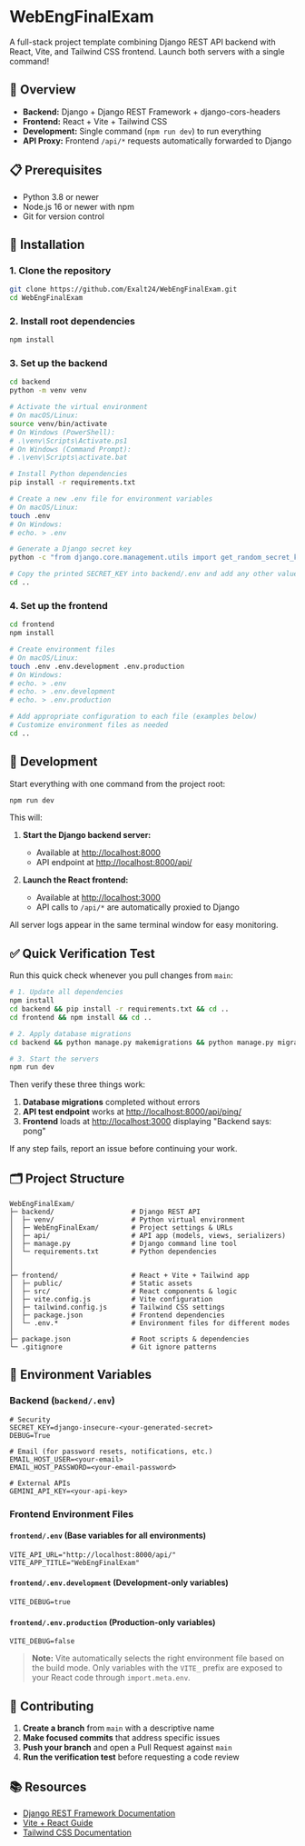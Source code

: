 # WebEngFinalExam

A full-stack project template combining Django REST API backend with React, Vite, and Tailwind CSS frontend. Launch both servers with a single command!

## 🚀 Overview

- **Backend:** Django + Django REST Framework + django-cors-headers  
- **Frontend:** React + Vite + Tailwind CSS  
- **Development:** Single command (`npm run dev`) to run everything
- **API Proxy:** Frontend `/api/*` requests automatically forwarded to Django

## 📋 Prerequisites

- Python 3.8 or newer
- Node.js 16 or newer with npm
- Git for version control

## 🔧 Installation

### 1. Clone the repository

```bash
git clone https://github.com/Exalt24/WebEngFinalExam.git
cd WebEngFinalExam
```

### 2. Install root dependencies

```bash
npm install
```

### 3. Set up the backend

```bash
cd backend
python -m venv venv

# Activate the virtual environment
# On macOS/Linux:
source venv/bin/activate
# On Windows (PowerShell):
# .\venv\Scripts\Activate.ps1
# On Windows (Command Prompt):
# .\venv\Scripts\activate.bat

# Install Python dependencies
pip install -r requirements.txt

# Create a new .env file for environment variables
# On macOS/Linux:
touch .env
# On Windows:
# echo. > .env

# Generate a Django secret key
python -c "from django.core.management.utils import get_random_secret_key; print('SECRET_KEY=' + get_random_secret_key())"

# Copy the printed SECRET_KEY into backend/.env and add any other values you need
cd ..
```

### 4. Set up the frontend

```bash
cd frontend
npm install

# Create environment files
# On macOS/Linux:
touch .env .env.development .env.production
# On Windows:
# echo. > .env
# echo. > .env.development
# echo. > .env.production

# Add appropriate configuration to each file (examples below)
# Customize environment files as needed
cd ..
```

## 🏃 Development

Start everything with one command from the project root:

```bash
npm run dev
```

This will:

1. **Start the Django backend server:**
   - Available at [http://localhost:8000](http://localhost:8000)
   - API endpoint at [http://localhost:8000/api/](http://localhost:8000/api/)

2. **Launch the React frontend:**
   - Available at [http://localhost:3000](http://localhost:3000)
   - API calls to `/api/*` are automatically proxied to Django

All server logs appear in the same terminal window for easy monitoring.

## ✅ Quick Verification Test

Run this quick check whenever you pull changes from `main`:

```bash
# 1. Update all dependencies
npm install
cd backend && pip install -r requirements.txt && cd ..
cd frontend && npm install && cd ..

# 2. Apply database migrations 
cd backend && python manage.py makemigrations && python manage.py migrate && cd ..

# 3. Start the servers
npm run dev
```

Then verify these three things work:

1. **Database migrations** completed without errors
2. **API test endpoint** works at [http://localhost:8000/api/ping/](http://localhost:8000/api/ping/)
3. **Frontend** loads at [http://localhost:3000](http://localhost:3000) displaying "Backend says: pong"

If any step fails, report an issue before continuing your work.

## 🗂️ Project Structure

```
WebEngFinalExam/
├─ backend/                   # Django REST API
│  ├─ venv/                   # Python virtual environment
│  ├─ WebEngFinalExam/        # Project settings & URLs
│  ├─ api/                    # API app (models, views, serializers)
│  ├─ manage.py               # Django command line tool
│  └─ requirements.txt        # Python dependencies
│
│
├─ frontend/                  # React + Vite + Tailwind app
│  ├─ public/                 # Static assets
│  ├─ src/                    # React components & logic
│  ├─ vite.config.js          # Vite configuration
│  ├─ tailwind.config.js      # Tailwind CSS settings
│  ├─ package.json            # Frontend dependencies
│  └─ .env.*                  # Environment files for different modes
│
├─ package.json               # Root scripts & dependencies
└─ .gitignore                 # Git ignore patterns
```

## 📖 Environment Variables

### Backend (`backend/.env`)

```dotenv
# Security
SECRET_KEY=django-insecure-<your-generated-secret>
DEBUG=True

# Email (for password resets, notifications, etc.)
EMAIL_HOST_USER=<your-email>
EMAIL_HOST_PASSWORD=<your-email-password>

# External APIs
GEMINI_API_KEY=<your-api-key>
```

### Frontend Environment Files

#### `frontend/.env` (Base variables for all environments)

```dotenv
VITE_API_URL="http://localhost:8000/api/"
VITE_APP_TITLE="WebEngFinalExam"
```

#### `frontend/.env.development` (Development-only variables)

```dotenv
VITE_DEBUG=true
```

#### `frontend/.env.production` (Production-only variables)

```dotenv
VITE_DEBUG=false
```

> **Note:** Vite automatically selects the right environment file based on the build mode. Only variables with the `VITE_` prefix are exposed to your React code through `import.meta.env`.

## 🤝 Contributing

1. **Create a branch** from `main` with a descriptive name
2. **Make focused commits** that address specific issues
3. **Push your branch** and open a Pull Request against `main`
4. **Run the verification test** before requesting a code review

## 📚 Resources

* [Django REST Framework Documentation](https://www.django-rest-framework.org/)
* [Vite + React Guide](https://vitejs.dev/guide/)
* [Tailwind CSS Documentation](https://tailwindcss.com/docs/)